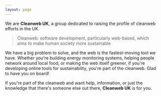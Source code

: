 ```yaml
---
layout: page
---
```


We are **Cleanweb UK**, a group dedicated to raising the profile of cleanweb efforts in the UK.

> Cleanweb: software development, particularly web-based, which aims to make human society more sustainable

We have a big problem to solve, and the web is the fastest-moving tool we have. Whether you're building
energy monitoring systems, helping people network around local food, or making the web itself greener,
if you're developing online tools for sustainability, you're part of the cleanweb. Glad to have you on 
board!

If you're part of the cleanweb and want help, information, or just the knowledge that there's someone else
out there, **Cleanweb UK** is for you.